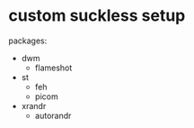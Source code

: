 custom suckless setup
======
packages:
* dwm
  * flameshot
* st
  * feh
  * picom
* xrandr
  * autorandr
